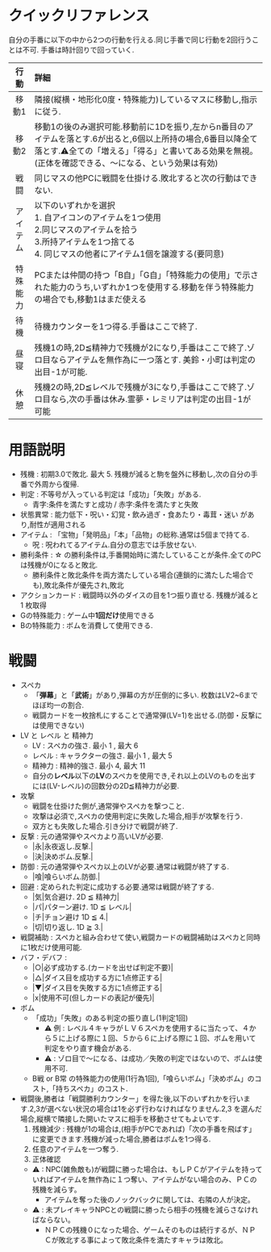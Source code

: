 
# クイックリファレンス

自分の手番に以下の中から2つの行動を行える.同じ手番で同じ行動を2回行うことは不可.
手番は時計回りで回っていく.

|行動|詳細|
|:-:|:-|
|移動1|隣接(縦横・地形化0度・特殊能力)しているマスに移動し,指示に従う.|
|移動2|移動1の後のみ選択可能.移動前に1Dを振り,左からn番目のアイテムを落とす.6が出ると,6個以上所持の場合,6番目以降全て落とす.⚠全ての「増える」「得る」と書いてある効果を無視。(正体を確認できる、～になる、という効果は有効)|
|戦闘|同じマスの他PCに戦闘を仕掛ける.敗北すると次の行動はできない.|
|アイテム|以下のいずれかを選択 <br> 1. 自アイコンのアイテムを1つ使用<br>2.同じマスのアイテムを拾う<br>3.所持アイテムを1つ捨てる<br>4. 同じマスの他者にアイテム1個を譲渡する(要同意)|
|特殊能力|PCまたは仲間の持つ「B自」「G自」「特殊能力の使用」で示された能力のうち,いずれか1つを使用する.移動を伴う特殊能力の場合でも,移動1はまだ使える|
|待機|待機カウンターを1つ得る.手番はここで終了.|
|昼寝|残機1の時,2D≦精神力で残機が2になり,手番はここで終了.ゾロ目ならアイテムを無作為に一つ落とす. 美鈴・小町は判定の出目-1が可能.|
|休憩|残機2の時,2D≦レベルで残機が3になり,手番はここで終了.ゾロ目なら,次の手番は休み.霊夢・レミリアは判定の出目-1が可能|


# 用語説明

- 残機 : 初期3.0で敗北. 最大 5. 残機が減ると駒を盤外に移動し,次の自分の手番で外周から復帰.
- 判定 : 不等号が入っている判定は「成功」「失敗」がある.
  - 青字:条件を満たすと成功 / 赤字:条件を満たすと失敗
- 状態異常 : 能力低下・呪い・幻覚・飲み過ぎ・食あたり・毒茸・迷い があり,耐性が適用される
- アイテム : 「宝物」「発明品」「本」「品物」の総称.通常は5個まで持てる.
  - 呪 : 呪われてるアイテム.自分の意志では手放せない.
- 勝利条件 : ☆ の勝利条件は,手番開始時に満たしていることが条件.全てのPCは残機が0になると敗北.
  - 勝利条件と敗北条件を両方満たしている場合(連鎖的に満たした場合でも),敗北条件が優先され,敗北
- アクションカード : 戦闘時以外のダイスの目を1つ振り直せる. 残機が減ると 1 枚取得
- Gの特殊能力 : ゲーム中**1回だけ**使用できる
- Bの特殊能力 : ボムを消費して使用できる.

# 戦闘

- スペカ
  - 「**弾幕**」と「**武術**」があり,弾幕の方が圧倒的に多い. 枚数はLV2~6までほぼ均一の割合.
  - 戦闘カードを一枚捨札にすることで通常弾(LV=1)を出せる.(防御・反撃には使用できない)
- LV と レベル と 精神力
  - LV : スペカの強さ. 最小 1 , 最大 6
  - レベル : キャラクターの強さ. 最小 1 , 最大 5
  - 精神力 : 精神的強さ. 最小 4, 最大 11
  - 自分の**レベル**以下の**LV**のスペカを使用でき,それ以上のLVのものを出すには(LV-レベル)の回数分の2D≦精神力が必要.
- 攻撃
  - 戦闘を仕掛けた側が,通常弾やスペカを撃つこと.
  - 攻撃は必須で,スペカの使用判定に失敗した場合,相手が攻撃を行う.
  - 双方とも失敗した場合.引き分けで戦闘が終了.
- 反撃 : 元の通常弾やスペカより高いLVが必要.
  - |永|永夜返し.反撃.|
  - |決|決めボム.反撃.|
- 防御 : 元の通常弾やスペカ以上のLVが必要.通常は戦闘が終了する.
  - |喰|喰らいボム.防御.|
- 回避 : 定められた判定に成功する必要.通常は戦闘が終了する.
  - |気|気合避け. 2D ≦ 精神力|
  - |パ|パターン避け. 1D ≦ レベル|
  - |チ|チョン避け 1D ≦ 4.|
  - |切|切り返し. 1D ≧ 3.|
- 戦闘補助 : スペカと組み合わせて使い,戦闘カードの戦闘補助はスペカと同時に1枚だけ使用可能.
- バフ・デバフ :
  - |○|必ず成功する.(カードを出せば判定不要)|
  - |△|ダイス目を成功する方に1点修正する|
  - |▼|ダイス目を失敗する方に1点修正する|
  - |x|使用不可(但しカードの表記が優先)|
- ボム
  - 「成功」「失敗」のある判定の振り直し(1判定1回)
    - ⚠ 例 : レベル４キャラがＬＶ６スペカを使用するに当たって、４から５に上げる際に１回、５から６に上げる際に１回、ボムを用いて判定をやり直す機会がある.
    - ⚠ : ゾロ目で～になる、は成功／失敗の判定ではないので、ボムは使用不可.
  - B戦 or B常 の特殊能力の使用(1行為1回),「喰らいボム」「決めボム」のコスト,「持ちスペカ」のコスト.
- 戦闘後,勝者は「戦闘勝利カウンター」を得た後,以下のいずれかを行います.2,3が選べない状況の場合は1を必ず行わなければなりません.2,3 を選んだ場合,縦横で隣接した開いたマスに相手を移動させてもよいです.
  1. 残機減少 : 残機が1の場合は,(相手がPCであれば)「次の手番を飛ばす」に変更できます.残機が減った場合,勝者はボムを1つ得る.
  2. 任意のアイテムを一つ奪う.
  3. 正体確認
  - ⚠ : NPC(雑魚敵も)が戦闘に勝った場合は、もしＰＣがアイテムを持っていればアイテムを無作為に１つ奪い、アイテムがない場合のみ、ＰＣの残機を減らす。
    - アイテムを奪った後のノックバックに関しては、右隣の人が決定。
  - ⚠ : 未プレイキャラNPCとの戦闘に勝ったら相手の残機を減らさなければならない。
    - ＮＰＣの残機０になった場合、ゲームそのものは続行するが、ＮＰＣが敗北する事によって敗北条件を満たすキャラは敗北。


